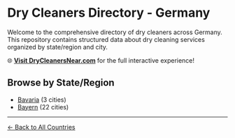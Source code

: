 # Dry Cleaners Directory - Germany

Welcome to the comprehensive directory of dry cleaners across Germany. This repository contains structured data about dry cleaning services organized by state/region and city.

🌐 **[Visit DryCleanersNear.com](https://drycleanersnear.com)** for the full interactive experience!

## Browse by State/Region

- [Bavaria](./bavaria/README.md) (3 cities)
- [Bayern](./bayern/README.md) (22 cities)

---

[← Back to All Countries](../README.md)
